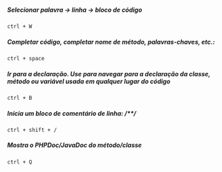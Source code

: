 ##### Selecionar palavra -> linha -> bloco de código
```
ctrl + W
```

##### Completar código, completar nome de método, palavras-chaves, etc.:
```
ctrl + space
```
##### Ir para a declaração. Use para navegar para a declaração da classe, método ou variável usada em qualquer lugar do código
```
ctrl + B
```
##### Inicia um bloco de comentário de linha: /**/
```
ctrl + shift + /
```
##### Mostra o PHPDoc/JavaDoc do método/classe
```
ctrl + Q
```
	
